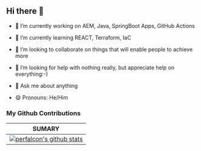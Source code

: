 ## Hi there 👋

<!--
**perfalcon/perfalcon** is a ✨ _special_ ✨ repository because its `README.md` (this file) appears on your GitHub profile.
- 📫 How to reach me: 
- ⚡ Fun fact: ...
Reference: https://github.com/freddydk/freddydk/blob/main/README.md?plain=1
-->


- 🔭 I’m currently working on AEM, Java, SpringBoot Apps, GitHub Actions
- 🌱 I’m currently learning REACT, Terraform, IaC
- 👯 I’m looking to collaborate on things that will enable people to achieve more
- 🤔 I’m looking for help with nothing really, but appreciate help on everything:-)
- 💬 Ask me about anything

- 😄 Pronouns: He/Him



### My Github Contributions
| **SUMARY**                                                                                                                                                                                                                                                                      |
| -------------------------------------------------------------------------------------------------------------------------------------------------------  
| [![perfalcon's github stats](https://github-readme-stats.vercel.app/api?username=perfalcon&show_icons=true)](https://github.com/anuraghazra/github-readme-stats) 
